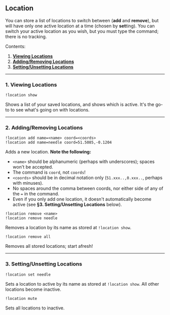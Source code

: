 ## Location
You can store a list of locations to switch between (**add** and **remove**), but will have only one active location at a time (chosen by **set**ting). You can switch your active location as you wish, but you must type the command; there is no tracking.

Contents:
1. [**Viewing Locations**](#1-viewing-locations)
2. [**Adding/Removing Locations**](#2-addingremoving-locations)
3. [**Setting/Unsetting Locations**](#3-settingunsetting-locations)

---

### 1. Viewing Locations
```
!location show
```
Shows a list of your saved locations, and shows which is active. It's the go-to to see what's going on with locations.

---

### 2. Adding/Removing Locations
```
!location add name=<name> coord=<coords>
!location add name=needle coord=51.5085,-0.1204
```
Adds a new location. **Note the following:**
* `<name>` should be alphanumeric (perhaps with underscores); spaces won't be accepted.
* The command is `coord`, not `coords`!
* `<coords>` should be in decimal notation only (`51.xxx..,0.xxx..`, perhaps with minuses).
* No spaces around the comma between coords, nor either side of any of the `=` in the command.
* Even if you only add one location, it doesn't automatically become active (see **§3. Setting/Unsetting Locations** below).

```
!location remove <name>
!location remove needle
```
Removes a location by its name as stored at `!location show`.
```
!location remove all
```
Removes all stored locations; start afresh!

---

### 3. Setting/Unsetting Locations
```
!location set needle
```
Sets a location to active by its name as stored at `!location show`. All other locations become inactive.
```
!location mute
```
Sets all locations to inactive.